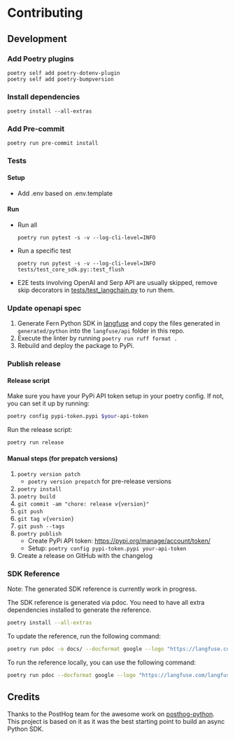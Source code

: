 # Contributing

## Development

### Add Poetry plugins

```
poetry self add poetry-dotenv-plugin
poetry self add poetry-bumpversion
```

### Install dependencies

```
poetry install --all-extras
```

### Add Pre-commit

```
poetry run pre-commit install
```

### Tests

#### Setup

- Add .env based on .env.template

#### Run

- Run all

  ```
  poetry run pytest -s -v --log-cli-level=INFO
  ```

- Run a specific test

  ```
  poetry run pytest -s -v --log-cli-level=INFO tests/test_core_sdk.py::test_flush
  ```

- E2E tests involving OpenAI and Serp API are usually skipped, remove skip decorators in [tests/test_langchain.py](tests/test_langchain.py) to run them.

### Update openapi spec

1. Generate Fern Python SDK in [langfuse](https://github.com/langfuse/langfuse) and copy the files generated in `generated/python` into the `langfuse/api` folder in this repo.
2. Execute the linter by running `poetry run ruff format .`
3. Rebuild and deploy the package to PyPi.

### Publish release

#### Release script

Make sure you have your PyPi API token setup in your poetry config. If not, you can set it up by running:

```sh
poetry config pypi-token.pypi $your-api-token
```

Run the release script:

```sh
poetry run release
```

#### Manual steps (for prepatch versions)

1. `poetry version patch`
   - `poetry version prepatch` for pre-release versions
2. `poetry install`
3. `poetry build`
4. `git commit -am "chore: release v{version}"`
5. `git push`
6. `git tag v{version}`
7. `git push --tags`
8. `poetry publish`
   - Create PyPi API token: <https://pypi.org/manage/account/token/>
   - Setup: `poetry config pypi-token.pypi your-api-token`
9. Create a release on GitHub with the changelog

### SDK Reference

Note: The generated SDK reference is currently work in progress.

The SDK reference is generated via pdoc. You need to have all extra dependencies installed to generate the reference.

```sh
poetry install --all-extras
```

To update the reference, run the following command:

```sh
poetry run pdoc -o docs/ --docformat google --logo "https://langfuse.com/langfuse_logo.svg" langfuse
```

To run the reference locally, you can use the following command:

```sh
poetry run pdoc --docformat google --logo "https://langfuse.com/langfuse_logo.svg" langfuse
```

## Credits

Thanks to the PostHog team for the awesome work on [posthog-python](https://github.com/PostHog/posthog-python). This project is based on it as it was the best starting point to build an async Python SDK.
